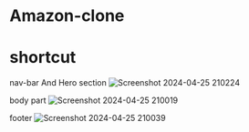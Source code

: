 # Amazon-clone

# shortcut

nav-bar And Hero section
![Screenshot 2024-04-25 210224](https://github.com/TornovDutta/Amazon-clone/assets/162907041/166bbcf9-36ab-44cf-8fce-30592d5c9582)

body part
![Screenshot 2024-04-25 210019](https://github.com/TornovDutta/Amazon-clone/assets/162907041/17c2bcee-b67d-45e2-a69c-427368e62491)

footer
![Screenshot 2024-04-25 210039](https://github.com/TornovDutta/Amazon-clone/assets/162907041/bab3e712-58b7-41dc-84eb-1172248d033f)
